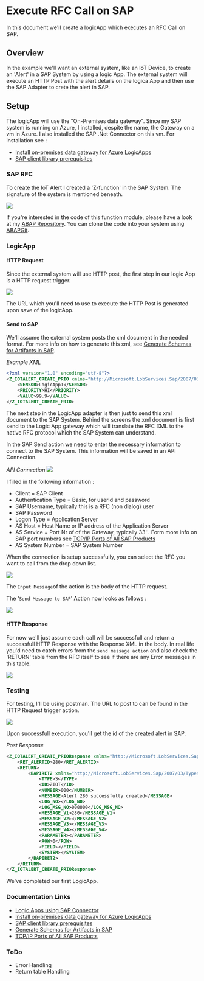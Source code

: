 # Execute RFC Call on SAP
In this document we'll create a logicApp which executes an RFC Call on SAP.

## Overview
In the example we'll want an external system, like an IoT Device, to create an 'Alert' in a SAP System by using a logic App.
The external system will execute an HTTP Post with the alert details on the logica App and then use the SAP Adapter to crete the alert in SAP.

## Setup
<!-- LogicApp : CreateIoTAlert-->
The logicApp will use the "On-Premises data gateway". Since my SAP system is running on Azure, I installed, despite the name, the Gateway on a vm in Azure. I also installed the SAP .Net Connector on this vm.
For installation see :
- [Install on-premises data gateway for Azure LogicApps](https://docs.microsoft.com/en-us/azure/logic-apps/logic-apps-gateway-install)
- [SAP client library prerequisites](https://docs.microsoft.com/en-us/azure/logic-apps/logic-apps-using-sap-connector#sap-client-library-prerequisites)

### SAP RFC
To create the IoT Alert I created a 'Z-function' in the SAP System. The signature of the system is mentioned beneath.

<img src='Images\send\RFCSignature.jpg'>

If you're interested in the code of this function module, please have a look at my [ABAP Repository](https://github.com/bdelangh/sap_iot_abap).
You can clone the code into your system using [ABAPGit](https://docs.abapgit.org/).

### LogicApp
#### HTTP Request
Since the external system will use HTTP post, the first step in our logic App is a HTTP request trigger.

<img src='Images\send\HTTPPost.jpg'>

The URL which you'll need to use to execute the HTTP Post is generated upon save of the logicApp.

#### Send to SAP
We'll assume the external system posts the xml document in the needed format.
For more info on how to generate this xml, see [Generate Schemas for Artifacts in SAP](https://docs.microsoft.com/en-us/azure/logic-apps/logic-apps-using-sap-connector#generate-schemas-for-artifacts-in-sap).

<i>Example XML</i>
```xml
<?xml version="1.0" encoding="utf-8"?>
<Z_IOTALERT_CREATE_PRIO xmlns="http://Microsoft.LobServices.Sap/2007/03/Rfc/">
	<SENSOR>LogicApp1</SENSOR>
	<PRIORITY>HI</PRIORITY>
	<VALUE>99.9</VALUE>
</Z_IOTALERT_CREATE_PRIO>
```

The next step in the LogicApp adapter is then just to send this xml document to the SAP System.
Behind the screens the xml document is first send to the Logic App gateway which will translate the RFC XML to the native RFC protocol which the SAP System can understand.

In the SAP Send action we need to enter the necessary information to connect to the SAP System. This information will be saved in an API Connection.

<i>API Connection</i>
<img src='Images\send\APIConnection.jpg'>

I filled in the following information :
- Client = SAP Client
- Authentication Type =  Basic, for userid and password
- SAP Username, typically this is a RFC (non dialog) user
- SAP Password
- Logon Type = Application Server
- AS Host = Host Name or IP address of the Application Server
- AS Service = Port Nr of of the Gateway, typically 33'<SAP System Nr>'. Form more info on SAP port numbers see [TCP/IP Ports of All SAP Products](https://help.sap.com/viewer/ports)
- AS System Number = SAP System Number

When the connection is setup successfully, you can select the RFC you want to call from the drop down list.

<img src='Images\send\RFCPicker.jpg'>

The ```Input Message```of the action is the body of the HTTP request.

The '```Send Message to SAP```' Action now looks as follows :

<img src='Images\send\RFCSend.jpg'>

#### HTTP Response
For now we'll just assume each call will be successfull and return a successfull HTTP Response with the Response XML in the body.
In real life you'd need to catch errors from the ```send message action``` and also check the 'RETURN' table from the RFC itself to see if there are any Error messages in this table.

<img src='Images\send\HTTPResponse.jpg'>

### Testing
For testing, I'll be using postman.
The URL to post to can be found in the HTTP Request trigger action.

<img src='Images\send\PostRequest.jpg'>

Upon successfull execution, you'll get the id of the created alert in SAP.

<i>Post Response</i>
```xml
<Z_IOTALERT_CREATE_PRIOResponse xmlns="http://Microsoft.LobServices.Sap/2007/03/Rfc/">
    <RET_ALERTID>280</RET_ALERTID>
    <RETURN>
        <BAPIRET2 xmlns="http://Microsoft.LobServices.Sap/2007/03/Types/Rfc/">
            <TYPE>S</TYPE>
            <ID>ZIOT</ID>
            <NUMBER>000</NUMBER>
            <MESSAGE>Alert 280 successfully created</MESSAGE>
            <LOG_NO></LOG_NO>
            <LOG_MSG_NO>000000</LOG_MSG_NO>
            <MESSAGE_V1>280</MESSAGE_V1>
            <MESSAGE_V2></MESSAGE_V2>
            <MESSAGE_V3></MESSAGE_V3>
            <MESSAGE_V4></MESSAGE_V4>
            <PARAMETER></PARAMETER>
            <ROW>0</ROW>
            <FIELD></FIELD>
            <SYSTEM></SYSTEM>
        </BAPIRET2>
    </RETURN>
</Z_IOTALERT_CREATE_PRIOResponse>
```

We've completed our first LogicApp.


### Documentation Links
- [Logic Apps using SAP Connector](https://docs.microsoft.com/en-us/azure/logic-apps/logic-apps-using-sap-connector)
- [Install on-premises data gateway for Azure LogicApps](https://docs.microsoft.com/en-us/azure/logic-apps/logic-apps-gateway-install)
- [SAP client library prerequisites](https://docs.microsoft.com/en-us/azure/logic-apps/logic-apps-using-sap-connector#sap-client-library-prerequisites)
- [Generate Schemas for Artifacts in SAP](https://docs.microsoft.com/en-us/azure/logic-apps/logic-apps-using-sap-connector#generate-schemas-for-artifacts-in-sap)
- [TCP/IP Ports of All SAP Products](https://help.sap.com/viewer/ports)

### ToDo
- Error Handling
- Return table Handling






